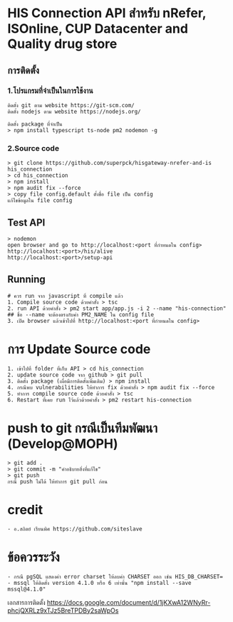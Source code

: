 # HIS Connection API สำหรับ nRefer, ISOnline, CUP Datacenter and Quality drug store

## การติดตั้ง
### 1.โปรแกรมที่จำเป็นในการใช้งาน
```
ติดตั้ง git ตาม website https://git-scm.com/
ติดตั้ง nodejs ตาม website https://nodejs.org/

ติดตั้ง package ที่จำเป็น
> npm install typescript ts-node pm2 nodemon -g
```

### 2.Source code
```
> git clone https://github.com/superpck/hisgateway-nrefer-and-is his_connection
> cd his_connection
> npm install
> npm audit fix --force
> copy file config.default ตั้งชื่อ file เป็น config
แก้ไขข้อมูลใน file config
```

## Test API
```
> nodemon
open browser and go to http://localhost:<port ที่กำหนดใน config>
http://localhost:<port>/his/alive
http://localhost:<port>/setup-api

```

## Running
```
# ควร run จาก javascript ที่ compile แล้ว
1. Compile source code ด้วยคำสั่ง > tsc
2. run API ด้วยคำสั่ง > pm2 start app/app.js -i 2 --name "his-connection"
## ชื่อ --name จะต้องตรงกับค่า PM2_NAME ใน config file
3. เปิด browser แล้วเข้าไปที่ http://localhost:<port ที่กำหนดใน config>
```

# การ Update Source code
```
1. เข้าไปที่ folder ที่เก็บ API > cd his_connection
2. update source code จาก github > git pull
3. ติดตั้ง package (เผื่อมีการติดตั้งเพิ่มเติม) > npm install
4. กรณีพบ vulnerabilities ให้ทำการ fix ด้วยคำสั่ง > npm audit fix --force
5. ทำการ compile source code ด้วยคำสั่ง > tsc
6. Restart ที่เคย run ไว้แล้วด้วยคำสั่ง > pm2 restart his-connection
```

# push to git กรณีเป็นทีมพัฒนา (Develop@MOPH)
```
> git add .
> git commit -m "คำอธิบายสิ่งที่แก้ไข"
> git push
กรณี push ไม่ได้ ให้ทำการ git pull ก่อน
```

# credit
```
- อ.สถิตย์ เรียนพิศ https://github.com/siteslave
```

# ข้อควรระวัง
```
- กรณี pgSQL แสดงค่า error charset ให้ลบค่า CHARSET ออก เช่น HIS_DB_CHARSET=
- mssql ให้ติดตั้ง version 4.1.0 หรือ 6 เท่านั้น "npm install --save mssql@4.1.0"
```

เอกสารการติดตั้ง
https://docs.google.com/document/d/1jKXwA12WNyRr-phcjQXRLz9xTJz5BreTPDBy2saWpOs
